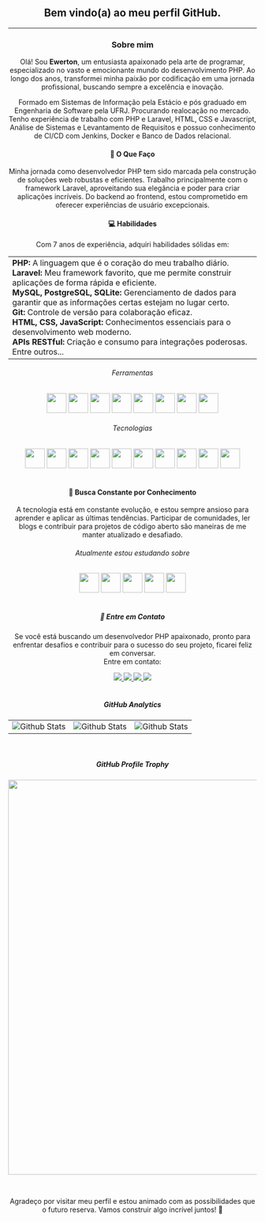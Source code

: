 <div align='center'>
    <h2>Bem vindo(a) ao meu perfil GitHub.</h2>
</div>

<hr>

<div align='center'>
    <h3>Sobre mim</h3>
    <p>
        Olá! Sou <b>Ewerton</b>, um entusiasta apaixonado pela arte de programar, especializado no vasto e emocionante mundo do desenvolvimento PHP. Ao longo dos anos, transformei minha paixão por codificação em uma jornada profissional, buscando sempre a excelência e inovação.
    </p>
    <p>
        Formado em Sistemas de Informação pela Estácio e pós graduado em Engenharia de Software pela UFRJ. Procurando realocação no mercado. Tenho experiência de trabalho com PHP e Laravel, HTML, CSS e Javascript, Análise de Sistemas e Levantamento de Requisitos e possuo conhecimento de CI/CD com Jenkins, Docker e Banco de Dados relacional.
    </p>
</div>

<div align='center'>
<h4>🚀 O Que Faço</h4>
<p>
    Minha jornada como desenvolvedor PHP tem sido marcada pela construção de soluções web robustas e eficientes. Trabalho principalmente com o framework Laravel, aproveitando sua elegância e poder para criar aplicações incríveis. Do backend ao frontend, estou comprometido em oferecer experiências de usuário excepcionais.
</p>
</div>

<div align='center'>
<h4>💻 Habilidades</h4>
<p>
Com 7 anos de experiência, adquiri habilidades sólidas em:
</p>
<table>
    <tr>
        <td>
                <b>PHP:</b> A linguagem que é o coração do meu trabalho diário.<br>
                <b>Laravel:</b> Meu framework favorito, que me permite construir aplicações de forma rápida e eficiente.<br>
                <b>MySQL, PostgreSQL, SQLite:</b> Gerenciamento de dados para garantir que as informações certas estejam no lugar certo.<br>
                <b>Git:</b> Controle de versão para colaboração eficaz.<br>
                <b>HTML, CSS, JavaScript:</b> Conhecimentos essenciais para o desenvolvimento web moderno.<br>
                <b>APIs RESTful:</b> Criação e consumo para integrações poderosas.<br>
                Entre outros...
        </td>
    </tr>
</table>

</div>

<div align='center'>
    <h6>Ferramentas</h6>
    <img loading="lazy" src="https://cdn.jsdelivr.net/gh/devicons/devicon/icons/linux/linux-original.svg" width="40" height="40"/>
    <img loading="lazy" src="https://cdn.jsdelivr.net/gh/devicons/devicon/icons/vscode/vscode-original.svg" width="40" height="40"/>
    <img loading="lazy" src="https://cdn.jsdelivr.net/gh/devicons/devicon/icons/git/git-original.svg" width="40" height="40"/>
    <img loading="lazy" src="https://img.icons8.com/external-tal-revivo-bold-tal-revivo/40/FFFFFF/external-github-with-cat-logo-an-online-community-for-software-development-logo-bold-tal-revivo.png" width="40" height="40" />
    <img loading="lazy" src="https://cdn.jsdelivr.net/gh/devicons/devicon/icons/gitlab/gitlab-original.svg" width="40" height="40"/>
    <img loading="lazy" src="https://cdn.jsdelivr.net/gh/devicons/devicon/icons/composer/composer-original.svg" width="40" height="40" />
    <img loading="lazy" src="https://cdn.jsdelivr.net/gh/devicons/devicon/icons/docker/docker-original.svg" width="40" height="40"/>
    <img loading="lazy" src="https://cdn.jsdelivr.net/gh/devicons/devicon/icons/jenkins/jenkins-original.svg" width="40" height="40" />
    <h6>Tecnologias</h6>
    <img loading="lazy" src="https://cdn.jsdelivr.net/gh/devicons/devicon/icons/html5/html5-original.svg" width="40" height="40"/>
    <img loading="lazy" src="https://cdn.jsdelivr.net/gh/devicons/devicon/icons/css3/css3-original.svg" width="40" height="40"/>
    <img loading="lazy" src="https://cdn.jsdelivr.net/gh/devicons/devicon/icons/javascript/javascript-original.svg" width="40" height="40"/>
    <img loading="lazy" src="https://cdn.jsdelivr.net/gh/devicons/devicon/icons/bootstrap/bootstrap-original.svg" width="40" height="40" />
    <img loading="lazy" src="https://cdn.jsdelivr.net/gh/devicons/devicon@latest/icons/tailwindcss/tailwindcss-original.svg" width="40" height="40"/>
    <img loading="lazy" src="https://cdn.jsdelivr.net/gh/devicons/devicon/icons/php/php-original.svg" width="40" height="40"/>
    <img loading="lazy" src="https://cdn.jsdelivr.net/gh/devicons/devicon@latest/icons/laravel/laravel-original.svg" width="40" height="40"/>
    <img loading="lazy" src="https://cdn.jsdelivr.net/gh/devicons/devicon/icons/mysql/mysql-original.svg" width="40" height="40"/>
    <img loading="lazy" src="https://cdn.jsdelivr.net/gh/devicons/devicon/icons/postgresql/postgresql-original.svg" width="40" height="40" />
    <img loading="lazy" src="https://cdn.jsdelivr.net/gh/devicons/devicon/icons/redis/redis-original.svg" width="40" height="40"/>
</div>

<br>

<div align='center'>
<h4>🌱 Busca Constante por Conhecimento</h4>
<p>
A tecnologia está em constante evolução, e estou sempre ansioso para aprender e aplicar as últimas tendências. Participar de comunidades, ler blogs e contribuir para projetos de código aberto são maneiras de me manter atualizado e desafiado.
</p>
</div>

<div align='center'>
    <h6>Atualmente estou estudando sobre</h6>
    <img loading="lazy" src="https://cdn.jsdelivr.net/gh/devicons/devicon/icons/typescript/typescript-original.svg" width="40" height="40" />
    <img loading="lazy" src="https://cdn.jsdelivr.net/gh/devicons/devicon/icons/nodejs/nodejs-original.svg" width="40" height="40" />
    <img loading="lazy" src="https://cdn.jsdelivr.net/gh/devicons/devicon/icons/python/python-original.svg" width="40" height="40" />
    <img loading="lazy" src="https://cdn.jsdelivr.net/gh/devicons/devicon@latest/icons/vuejs/vuejs-original.svg" width="40" height="40" />
    <img loading="lazy" src="https://cdn.jsdelivr.net/gh/devicons/devicon@latest/icons/nuxtjs/nuxtjs-original.svg" width="40" height="40" />
</div>

<br>

<div align='center'>
<h5>📧 Entre em Contato</h5>
<p>
    Se você está buscando um desenvolvedor PHP apaixonado, pronto para enfrentar desafios e contribuir para o sucesso do seu projeto, ficarei feliz em conversar.
    <br>
    Entre em contato:
</p>
    <a href="https://www.linkedin.com/in/ewertonmotta/" target="_blank">
        <img loading="lazy" src="https://img.shields.io/badge/-LinkedIn-%230077B5?style=for-the-badge&logo=linkedin&logoColor=white">
    </a>
    <a href="https://instagram.com/ewerton.dev/" target="_blank">
        <img loading="lazy" src="https://img.shields.io/badge/-Instagram-%23E4405F?style=for-the-badge&logo=instagram&logoColor=white">
    </a>
    <a href = "mailto:contato@ewerton.dev" target="_blank">
        <img loading="lazy" src="https://img.shields.io/badge/Email-D14836?style=for-the-badge&logo=maildotru&logoColor=white">
    </a>
    <a href = "https://wa.me/5521979945945" target="_blank">
        <img loading="lazy" src="https://img.shields.io/badge/whatsapp-25d366?style=for-the-badge&logo=whatsapp&logoColor=white">
    </a>
</div>

<br>

<div align='center'>
<h5>GitHub Analytics</h5>
<table border='0'>
  <tr>
    <td>
      <img
        align="center"
        src="https://github-readme-stats.vercel.app/api?username=ewertonmotta&theme=dark&hide_border=false&include_all_commits=true"
        alt="Github Stats"
      />
    </td>
    <td>
      <img
        align="center"
        src="https://github-readme-stats.vercel.app/api/top-langs/?username=ewertonmotta&theme=dark&hide_border=false&include_all_commits=true&count_private=true&layout=compact"
        alt="Github Stats"
      />
    </td>
    <td>
      <img
        align="center"
        src="https://github-readme-streak-stats.herokuapp.com/?user=ewertonmotta&theme=dark&hide_border=false"
        alt="Github Stats"
      />
    </td>
  </tr>
</table>
</div>

<br>

<div align='center'>
<h5>GitHub Profile Trophy</h5>

<p align="center">
  <a
    href="https://github.com/ryo-ma/github-profile-trophy"
    title="repositório de troféus"
  >
    <img
      width="800"
      src="https://github-profile-trophy.vercel.app/?username=ewertonmotta&column=8&theme=darkhub&no-frame=true&no-bg=true"
    />
  </a>
</p>
</div>

<br>

<div align='center'>
<p>Agradeço por visitar meu perfil e estou animado com as possibilidades que o futuro reserva. Vamos construir algo incrível juntos! 🚀</p>
</div>
